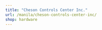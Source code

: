```yaml
---
title: "Cheson Controls Center Inc."
url: /manila/cheson-controls-center-inc/
shop: hardware
---
```

